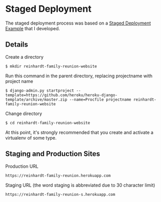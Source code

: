 # Staged Deployment

The staged deployment process was based on a [Staged Deployment Example](https://github.com/KatherineMichel/staged-deployment-example) that I developed. 

## Details

Create a directory

    $ mkdir reinhardt-family-reunion-website

Run this command in the parent directory, replacing projectname with project name

    $ django-admin.py startproject --template=https://github.com/heroku/heroku-django-template/archive/master.zip --name=Procfile projectname reinhardt-family-reunion-website

Change directory

    $ cd reinhardt-family-reunion-website

At this point, it's strongly recommended that you create and activate a virtualenv of some type. 

## Staging and Production Sites

Production URL

    https://reinhardt-family-reunion.herokuapp.com

Staging URL (the word staging is abbreviated due to 30 character limit)

    https://reinhardt-family-reunion-s.herokuapp.com

